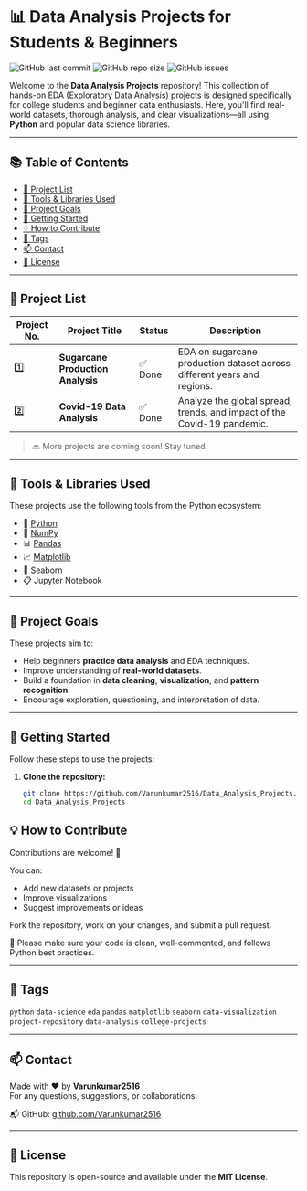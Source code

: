 # 📊 Data Analysis Projects for Students & Beginners

![GitHub last commit](https://img.shields.io/github/last-commit/Varunkumar2516/Data_Analysis_Projects?style=for-the-badge)
![GitHub repo size](https://img.shields.io/github/repo-size/Varunkumar2516/Data_Analysis_Projects?style=for-the-badge)
![GitHub issues](https://img.shields.io/github/issues/Varunkumar2516/Data_Analysis_Projects?style=for-the-badge)

Welcome to the **Data Analysis Projects** repository! This collection of hands-on EDA (Exploratory Data Analysis) projects is designed specifically for college students and beginner data enthusiasts. Here, you'll find real-world datasets, thorough analysis, and clear visualizations—all using **Python** and popular data science libraries.

---

## 📚 Table of Contents

- [📁 Project List](#-project-list)
- [🔧 Tools & Libraries Used](#-tools--libraries-used)
- [🎯 Project Goals](#-project-goals)
- [🚀 Getting Started](#-getting-started)
- [💡 How to Contribute](#-how-to-contribute)
- [📌 Tags](#-tags)
- [📫 Contact](#-contact)
- [📜 License](#-license)

---

## 📁 Project List

| Project No. | Project Title                                  | Status | Description                                                                 |
|-------------|------------------------------------------------|--------|-----------------------------------------------------------------------------|
| 1️⃣         | **Sugarcane Production Analysis**              | ✅ Done | EDA on sugarcane production dataset across different years and regions.     |
| 2️⃣         | **Covid-19 Data Analysis**                     | ✅ Done | Analyze the global spread, trends, and impact of the Covid-19 pandemic.     |

> 🔜 More projects are coming soon! Stay tuned.

---

## 🔧 Tools & Libraries Used

These projects use the following tools from the Python ecosystem:

- 🐍 [Python](../1PYTHON)
- 🔢 [NumPy](../2PYTHON-Numpy)
- 📊 [Pandas](../3PYTHON-Pandas)
- 📈 [Matplotlib](https://matplotlib.org/)
- 🌈 [Seaborn](https://seaborn.pydata.org/)
- 📋 Jupyter Notebook

---

## 🎯 Project Goals

These projects aim to:
- Help beginners **practice data analysis** and EDA techniques.
- Improve understanding of **real-world datasets**.
- Build a foundation in **data cleaning**, **visualization**, and **pattern recognition**.
- Encourage exploration, questioning, and interpretation of data.

---

## 🚀 Getting Started

Follow these steps to use the projects:

1. **Clone the repository:**
   ```bash
   git clone https://github.com/Varunkumar2516/Data_Analysis_Projects.git
   cd Data_Analysis_Projects

## 💡 How to Contribute

Contributions are welcome! 🙌

You can:

- Add new datasets or projects  
- Improve visualizations  
- Suggest improvements or ideas  

Fork the repository, work on your changes, and submit a pull request.

📌 Please make sure your code is clean, well-commented, and follows Python best practices.

---

## 📌 Tags

`python` `data-science` `eda` `pandas` `matplotlib` `seaborn` `data-visualization` `project-repository` `data-analysis` `college-projects`

---

## 📫 Contact

Made with ❤️ by **Varunkumar2516**  
For any questions, suggestions, or collaborations:

📬 GitHub: [github.com/Varunkumar2516](https://github.com/Varunkumar2516)

---

## 📜 License

This repository is open-source and available under the **MIT License**.
